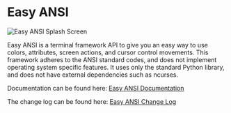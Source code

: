 # Easy ANSI

![Easy ANSI Splash Screen](https://gitlab.com/easy-ansi/easy-ansi-demos/-/raw/main/images/easy_ansi_splash_screen.png)

Easy ANSI is a terminal framework API to give you an easy way to use colors, attributes, screen actions, and
cursor control movements.  This framework adheres to the ANSI standard codes, and does not implement
operating system specific features.  It uses only the standard Python library, and does not have external
dependencies such as ncurses.

Documentation can be found here: [Easy ANSI Documentation](https://gitlab.com/easy-ansi/easy-ansi-docs)

The change log can be found here: [Easy ANSI Change Log](https://gitlab.com/easy-ansi/easy-ansi/-/blob/master/CHANGELOG.md)
